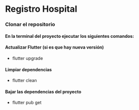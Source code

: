 # Registro Hospital

### Clonar el repositorio

#### En la terminal del proyecto ejecutar los siguientes comandos:

#### Actualizar Flutter (si es que hay nueva versión)
- flutter upgrade

#### Limpiar dependencias
- flutter clean

#### Bajar las dependencias del proyecto
- flutter pub get
